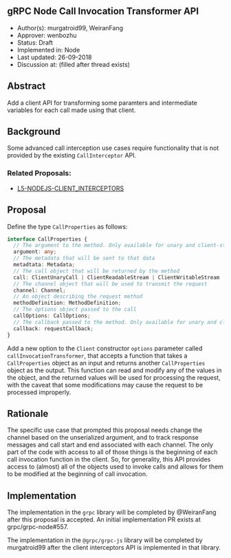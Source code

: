 gRPC Node Call Invocation Transformer API
----
* Author(s): murgatroid99, WeiranFang
* Approver: wenbozhu
* Status: Draft
* Implemented in: Node
* Last updated: 26-09-2018
* Discussion at: <google group thread> (filled after thread exists)

## Abstract

Add a client API for transforming some paramters and intermediate variables for each call made using that client.

## Background

Some advanced call interception use cases require functionality that is not provided by the existing `CallInterceptor` API. 


### Related Proposals: 
* [L5-NODEJS-CLIENT_INTERCEPTORS](L5-NODEJS-CLIENT_INTERCEPTORS.md)

## Proposal

Define the type `CallProperties` as follows:

```ts
interface CallProperties {
  // The argument to the method. Only available for unary and client-streaming methods
  argument: any;
  // The metadata that will be sent to that data
  metadtata: Metadata;
  // The call object that will be returned by the method
  call: ClientUnaryCall | ClientReadableStream | ClientWritableStream | ClientDuplexStream;
  // The channel object that will be used to transmit the request
  channel: Channel;
  // An object describing the request method
  methodDefinition: MethodDefinition;
  // The options object passed to the call
  callOptions: CallOptions;
  // The callback passed to the method. Only available for unary and client-streaming methods
  callback: requestCallback;
}
```

Add a new option to the `Client` constructor `options` parameter called `callInvocationTransformer`, that accepts a function that takes a `CallProperties` object as an input and returns another `CallProperties` object as the output. This function can read and modify any of the values in the object, and the returned values will be used for processing the request, with the caveat that some modifications may cause the request to be processed improperly.

## Rationale

The specific use case that prompted this proposal needs change the channel based on the unserialized argument, and to track response messages and call start and end associated with each channel. The only part of the code with access to all of those things is the beginning of each call invocation function in the client. So, for generality, this API provides access to (almost) all of the objects used to invoke calls and allows for them to be modified at the beginning of call invocation.


## Implementation

The implementation in the `grpc` library will be completed by @WeiranFang after this proposal is accepted. An initial implementation PR exists at grpc/grpc-node#557.

The implementation in the `@grpc/grpc-js` library will be completed by murgatroid99 after the client interceptors API is implemented in that library.
